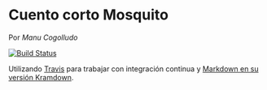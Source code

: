 Cuento corto Mosquito 
=====================

Por *Manu Cogolludo*

[![Build Status](https://travis-ci.org/Makova/mosquito.svg?branch=master)](https://travis-ci.org/Makova/mosquito/builds)

Utilizando [Travis](https://travis-ci.org/) para trabajar con integración continua y [Markdown en su versión Kramdown](http://kramdown.gettalong.org/quickref.html).
